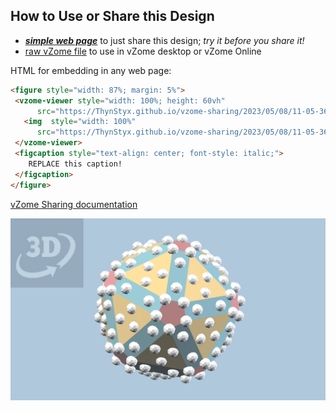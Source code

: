 
## How to Use or Share this Design

 - [***simple web page***](<https://ThynStyx.github.io/vzome-sharing/2023/05/08/11-05-36-Test-paste/>) to just share this design; *try it before you share it!*
 - [raw vZome file](<https://raw.githubusercontent.com/ThynStyx/vzome-sharing/main/2023/05/08/11-05-36-Test-paste/Test-paste.vZome>) to use in vZome desktop or vZome Online
 
 HTML for embedding in any web page:
 ```html
<figure style="width: 87%; margin: 5%">
  <vzome-viewer style="width: 100%; height: 60vh"
       src="https://ThynStyx.github.io/vzome-sharing/2023/05/08/11-05-36-Test-paste/Test-paste.vZome" >
    <img  style="width: 100%"
       src="https://ThynStyx.github.io/vzome-sharing/2023/05/08/11-05-36-Test-paste/Test-paste.png" >
  </vzome-viewer>
  <figcaption style="text-align: center; font-style: italic;">
     REPLACE this caption!
  </figcaption>
</figure>
 ```

[vZome Sharing documentation](https://vzome.github.io/vzome/sharing.html#how-it-works)

![Image](<Test-paste.png>)

